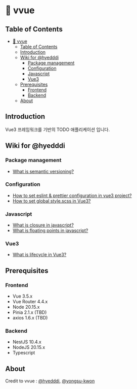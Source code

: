 # 📄 vvue

## Table of Contents

- [📄 vvue](#-vvue)
  - [Table of Contents](#table-of-contents)
  - [Introduction](#introduction)
  - [Wiki for @hyedddi](#wiki-for-hyedddi)
    - [Package management](#package-management)
    - [Configuration](#configuration)
    - [Javascript](#javascript)
    - [Vue3](#vue3)
  - [Prerequisites](#prerequisites)
    - [Frontend](#frontend)
    - [Backend](#backend)
  - [About](#about)

## Introduction

Vue3 프레임워크를 기반의 TODO 애플리케이션 입니다.

## Wiki for @hyedddi

### Package management

- [What is semantic versioning?](https://github.com/hyedddi/vvvue/wiki/What-is-semantic-versioning%3F)

### Configuration

- [How to set eslint & prettier configuration in vue3 project?](https://github.com/hyedddi/vvvue/wiki/How-to-set-eslint-&-prettier-configuration-in-vue3-project%3F)
- [How to set global style.scss in Vue3?](https://github.com/hyedddi/vvvue/wiki/How-to-set-global-style.scss-in-Vue3-%3F)

### Javascript

- [What is closure in javascript?](https://github.com/hyedddi/vvvue/wiki/What-is-closure-in-javascript%3F)
- [What is floating points in javascript?](https://github.com/hyedddi/vvvue/wiki/What-is-floating-points-in-javascript%3F)

### Vue3

- [What is lifecycle in Vue3?](https://github.com/hyedddi/vvvue/wiki/What-is-lifecycle-in-Vue3%3F)

## Prerequisites

### Frontend

- Vue 3.5.x
- Vue Router 4.4.x
- Node 20.15.x
- Pinia 2.1.x (TBD)
- axios 1.6.x (TBD)

### Backend

- NestJS 10.4.x
- NodeJS 20.15.x
- Typescript

## About

Credit to vvue : [@hyedddi](https://www.github.com/hyedddi), [@yongsu-kwon](https://www.github.com/yongsu-kwon)
